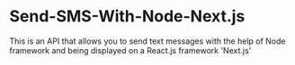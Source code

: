 # Send-SMS-With-Node-Next.js
This is an API that allows you to send text messages with the help of Node framework and being displayed on a React.js framework 'Next.js'
